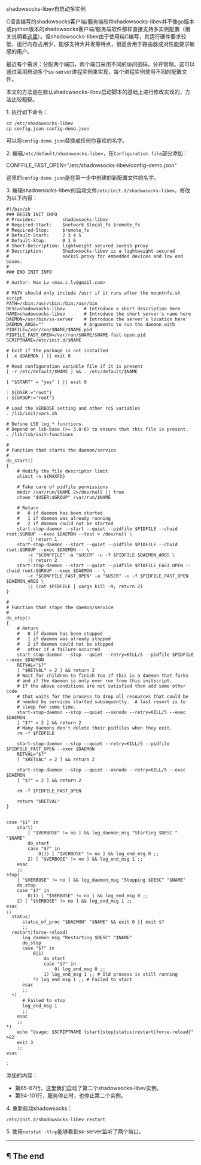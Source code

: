 shadowsocks-libev自启动多实例

C语言编写的shadowsocks客户端/服务端软件shadowsocks-libev并不像go版本或python版本的shadowsocks客户端/服务端软件那样直接支持多实例配置（相关说明看[这里](https://github.com/shadowsocks/shadowsocks-libev/issues/5)）。但shadowsocks-libev由于使用纯C编写，其运行硬件要求较低，运行内存占用少，能够支持大并发等特点，很适合用于路由器或对性能要求敏感的用户。

最近有个需求：分配两个端口，两个端口采用不同的访问密码，分开管理。这可以通过采用启动多个ss-server进程实例来实现，每个进程实例使用不同的配置文件。

本文的方法是在默认shadowsocks-libev启动脚本的基础上进行修改实现的，方法比较粗糙。

1\. 执行如下命令：

```
cd /etc/shadowsocks-libev
cp config.json config-demo.json
```

可以将`config-demo.json`替换成任何你喜欢的名字。

2\. 编辑`/etc/default/shadowsocks-libev`，在`Configuration file`部分添加：

CONFFILE_FAST_OPEN="/etc/shadowsocks-libev/config-demo.json"

这里的`config-demo.json`是在第一步中创建的新配置文件的名字。

3\. 编辑shadowsocks-libev的启动文件`/etc/init.d/shadowsocks-libev`，修改为以下内容：

``` language-bash line-numbers
#!/bin/sh
### BEGIN INIT INFO
# Provides:          shadowsocks-libev
# Required-Start:    $network $local_fs $remote_fs
# Required-Stop:     $remote_fs
# Default-Start:     2 3 4 5
# Default-Stop:      0 1 6
# Short-Description: lightweight secured socks5 proxy
# Description:       Shadowsocks-libev is a lightweight secured 
#                    socks5 proxy for embedded devices and low end boxes.
#                    
### END INIT INFO

# Author: Max Lv <max.c.lv@gmail.com>

# PATH should only include /usr/ if it runs after the mountnfs.sh script
PATH=/sbin:/usr/sbin:/bin:/usr/bin
DESC=shadowsocks-libev       # Introduce a short description here
NAME=shadowsocks-libev       # Introduce the short server's name here
DAEMON=/usr/bin/ss-server    # Introduce the server's location here
DAEMON_ARGS=""               # Arguments to run the daemon with
PIDFILE=/var/run/$NAME/$NAME.pid
PIDFILE_FAST_OPEN=/var/run/$NAME/$NAME-fast-open.pid
SCRIPTNAME=/etc/init.d/$NAME

# Exit if the package is not installed
[ -x $DAEMON ] || exit 0

# Read configuration variable file if it is present
[ -r /etc/default/$NAME ] && . /etc/default/$NAME

[ "$START" = "yes" ] || exit 0

: ${USER:="root"}
: ${GROUP:="root"}

# Load the VERBOSE setting and other rcS variables
. /lib/init/vars.sh

# Define LSB log_* functions.
# Depend on lsb-base (>= 3.0-6) to ensure that this file is present.
. /lib/lsb/init-functions

#
# Function that starts the daemon/service
#
do_start()
{
    # Modify the file descriptor limit
    ulimit -n ${MAXFD}

    # Take care of pidfile permissions
    mkdir /var/run/$NAME 2>/dev/null || true
    chown "$USER:$GROUP" /var/run/$NAME

    # Return
    #   0 if daemon has been started
    #   1 if daemon was already running
    #   2 if daemon could not be started
    start-stop-daemon --start --quiet --pidfile $PIDFILE --chuid root:$GROUP --exec $DAEMON --test > /dev/null \
        || return 1
    start-stop-daemon --start --quiet --pidfile $PIDFILE --chuid root:$GROUP --exec $DAEMON -- \
        -c "$CONFFILE" -a "$USER" -u -f $PIDFILE $DAEMON_ARGS \
        || return 2
    start-stop-daemon --start --quiet --pidfile $PIDFILE_FAST_OPEN --chuid root:$GROUP --exec $DAEMON -- \
        -c "$CONFFILE_FAST_OPEN" -a "$USER" -u -f $PIDFILE_FAST_OPEN $DAEMON_ARGS \
        || (cat $PIDFILE | xargs kill -9; return 2)
}

#
# Function that stops the daemon/service
#
do_stop()
{
    # Return
    #   0 if daemon has been stopped
    #   1 if daemon was already stopped
    #   2 if daemon could not be stopped
    #   other if a failure occurred
    start-stop-daemon --stop --quiet --retry=KILL/5 --pidfile $PIDFILE --exec $DAEMON
    RETVAL="$?"
    [ "$RETVAL" = 2 ] && return 2
    # Wait for children to finish too if this is a daemon that forks
    # and if the daemon is only ever run from this initscript.
    # If the above conditions are not satisfied then add some other code
    # that waits for the process to drop all resources that could be
    # needed by services started subsequently.  A last resort is to
    # sleep for some time.
    start-stop-daemon --stop --quiet --oknodo --retry=KILL/5 --exec $DAEMON
    [ "$?" = 2 ] && return 2
    # Many daemons don't delete their pidfiles when they exit.
    rm -f $PIDFILE

    start-stop-daemon --stop --quiet --retry=KILL/5 --pidfile $PIDFILE_FAST_OPEN --exec $DAEMON
    RETVAL="$?"
    [ "$RETVAL" = 2 ] && return 2

    start-stop-daemon --stop --quiet --oknodo --retry=KILL/5 --exec $DAEMON
    [ "$?" = 2 ] && return 2

    rm -f $PIDFILE_FAST_OPEN

    return "$RETVAL"
}


case "$1" in
    start)
        [ "$VERBOSE" != no ] && log_daemon_msg "Starting $DESC " "$NAME"
        do_start
        case "$?" in
            0|1) [ "$VERBOSE" != no ] && log_end_msg 0 ;;
        2) [ "$VERBOSE" != no ] && log_end_msg 1 ;;
    esac
    ;;
stop)
    [ "$VERBOSE" != no ] && log_daemon_msg "Stopping $DESC" "$NAME"
    do_stop
    case "$?" in
        0|1) [ "$VERBOSE" != no ] && log_end_msg 0 ;;
    2) [ "$VERBOSE" != no ] && log_end_msg 1 ;;
esac
;;
  status)
      status_of_proc "$DAEMON" "$NAME" && exit 0 || exit $?
      ;;
  restart|force-reload)
      log_daemon_msg "Restarting $DESC" "$NAME"
      do_stop
      case "$?" in
          0|1)
              do_start
              case "$?" in
                  0) log_end_msg 0 ;;
              1) log_end_msg 1 ;; # Old process is still running
          *) log_end_msg 1 ;; # Failed to start
      esac
      ;;
  *)
      # Failed to stop
      log_end_msg 1
      ;;
    esac
    ;;
*)
    echo "Usage: $SCRIPTNAME {start|stop|status|restart|force-reload}" >&2
    exit 3
    ;;
esac

:
```

添加的内容：

- 第65-67行，这里我们启动了第二个shadowsocks-libev实例。
- 第94-101行，服务停止时，也停止第二个实例。

4\. 重新启动shadowsocks：

```
/etc/init.d/shadowsocks-libev restart
```

5\. 使用`netstat -tlnp`能够看到ss-server监听了两个端口。

---

## ¶ The end
